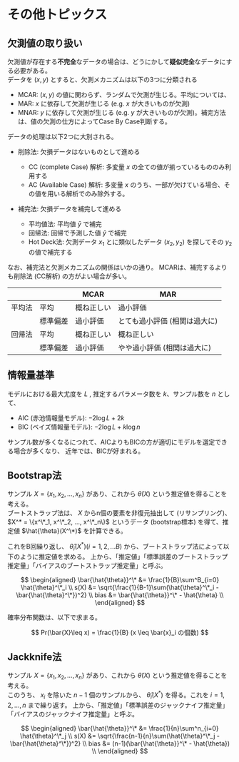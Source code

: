 # その他トピックス

## 欠測値の取り扱い
欠測値が存在する**不完全**なデータの場合は、どうにかして**疑似完全**なデータにする必要がある。  
データを $(x,y)$ とすると、欠測メカニズムは以下の3つに分類される
- MCAR: $(x,y)$ の値に関わらず、ランダムで欠測が生じる。平均については、
- MAR: $x$ に依存して欠測が生じる (e.g. $x$ が大きいものが欠測)
- MNAR: $y$ に依存して欠測が生じる (e.g. $y$ が大きいものが欠測)。補完方法は、値の欠測の仕方によってCase By Case判断する。

データの処理は以下2つに大別される。
- 削除法: 欠損データはないものとして進める
   - CC (complete Case) 解析: 多変量 $x$ の全ての値が揃っているもののみ利用する
   - AC (Available Case) 解析: 多変量 $x$ のうち、一部が欠けている場合、その値を用いる解析でのみ除外する。

- 補完法: 欠損データを補完して進める
   - 平均値法: 平均値 $\bar{y}$ で補完
   - 回帰法: 回帰で予測した値 $\hat{y}$ で補完
   - Hot Deck法: 欠測データ $x_1$ とに類似したデータ $(x_2, y_2)$ を探してその $y_2$ の値で補完する

なお、補完法と欠測メカニズムの関係はいかの通り。
MCARは、補完するよりも削除法 (CC解析) の方がよい場合が多い。

|||MCAR|MAR|
|---|---|---|---|
|平均法|平均|概ね正しい|過小評価|
|  |標準偏差|過小評価|とても過小評価 (相関は過大に)|
|回帰法|平均|概ね正しい|概ね正しい|
|  |標準偏差|過小評価|やや過小評価 (相関は過大に)|

## 情報量基準
モデルにおける最大尤度を $L$ , 推定するパラメータ数を $k$、サンプル数を $n$ として、
- AIC (赤池情報量モデル): $-2\log L+2k$
- BIC (ベイズ情報量モデル): $-2\log L+k\log n$

サンプル数が多くなるにつれて、AICよりもBICの方が適切にモデルを選定できる場合が多くなり、
近年では、BICが好まれる。

## Bootstrap法
サンプル $X = \{x_1, x_2, ..., x_n\}$ があり、これから 
$\hat{\theta}(X)$ という推定値を得ることを考える。  
ブートストラップ法は、 $X$ からn個の要素を非復元抽出して (リサンプリング)、 $X^* = \{x^\*_1, x^\*_2, ..., x^\*_n\}$ というデータ (bootstrap標本) を得て、推定値 $\hat{\theta}(X^\*)$ を計算できる。

これをB回繰り返し、 $\hat{\theta}_i(X^*) (i=1,2,...B)$ から、ブートストラップ法によって以下のように推定値を求める。
上から、「推定値」「標準誤差のブートストラップ推定量」「バイアスのブートストラップ推定量」と呼ぶ。

$$
\begin{aligned}
\bar{\hat{\theta}}^\* &= \frac{1}{B}\sum^B_{i=0} \hat{\theta}^\*_i \\
s(X) &= \sqrt{\frac{1}{B-1}\sum(\hat{\theta}^\*_i -\bar{\hat{\theta}^\*})^2} \\
 bias &= \bar{\hat{\theta}}^\* - \hat{\theta} \\
\end{aligned}
$$

確率分布関数は、以下で求まる。

$$
Pr(\bar{X}\leq x) = \frac{1}{B} (x \leq \bar{x}_i の個数) 
$$


## Jackknife法
サンプル $X = \{x_1, x_2, ..., x_n\}$ があり、これから 
$\hat{\theta}(X)$ という推定値を得ることを考える。  
このうち、 $x_i$ を除いた $n-1$ 個のサンプルから、 $\hat{\theta}_i(X^*)$ を得る。これを $i=1,2,...,n$ まで繰り返す。
上から、「推定値」「標準誤差のジャックナイフ推定量」「バイアスのジャックナイフ推定量」と呼ぶ。

$$
\begin{aligned}
\bar{\hat{\theta}}^\* &= \frac{1}{n}\sum^n_{i=0} \hat{\theta}^\*_j \\
s(X) &= \sqrt{\frac{n-1}{n}\sum(\hat{\theta}^\*_j -\bar{\hat{\theta}^\*})^2} \\
bias &= (n-1)(\bar{\hat{\theta}}^\* - \hat{\theta}) \\
\end{aligned}
$$
